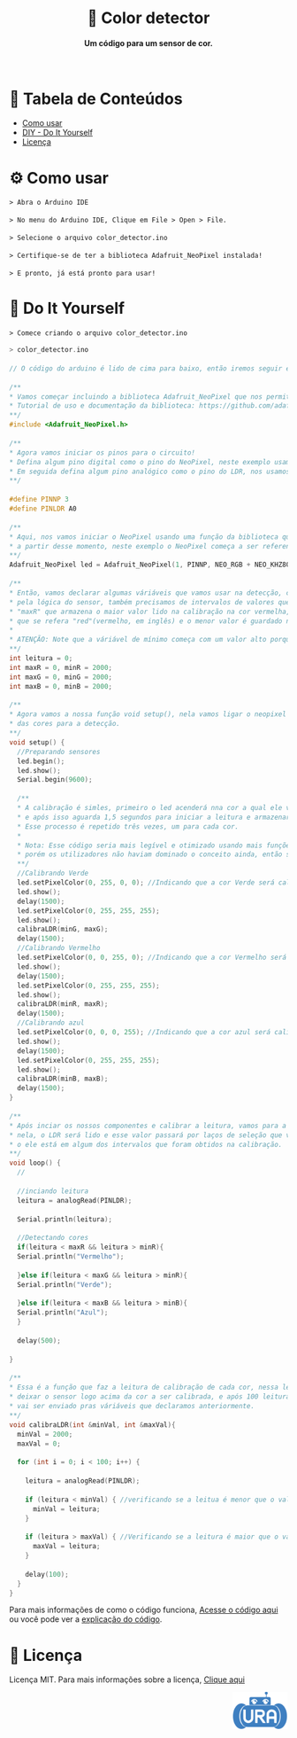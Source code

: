 <h1 align="center">🤖 Color detector</h1>
<h4 align="center">Um código para um sensor de cor.</h4>
<br />

# :pushpin: Tabela de Conteúdos

- [Como usar](#gear-como-usar)
- [DIY - Do It Yourself](#construction_worker-do-it-yourself)
- [Licença](#page_facing_up-licença)

# :gear: Como usar
```shell
> Abra o Arduino IDE

> No menu do Arduino IDE, Clique em File > Open > File.

> Selecione o arquivo color_detector.ino

> Certifique-se de ter a biblioteca Adafruit_NeoPixel instalada!

> E pronto, já está pronto para usar!

```

# :construction_worker: Do It Yourself
```shell
> Comece criando o arquivo color_detector.ino
```

```c++
> color_detector.ino

// O código do arduino é lido de cima para baixo, então iremos seguir esse padrão no tutorial!

/**
* Vamos começar incluindo a biblioteca Adafruit_NeoPixel que nos permite controlar o componente neopixel.
* Tutorial de uso e documentação da biblioteca: https://github.com/adafruit/Adafruit_NeoPixel
**/
#include <Adafruit_NeoPixel.h>

/**
* Agora vamos iniciar os pinos para o circuito!
* Defina algum pino digital como o pino do NeoPixel, neste exemplo usamos o pino 3 na variável PINNP.
* Em seguida defina algum pino analógico como o pino do LDR, nos usamos o pino A0 na variável PINLDR.
**/

#define PINNP 3
#define PINLDR A0

/**
* Aqui, nos vamos iniciar o NeoPixel usando uma função da biblioteca que nós adicinamos anteriormente, 
* a partir desse momento, neste exemplo o NeoPixel começa a ser referenciado como "led".
**/
Adafruit_NeoPixel led = Adafruit_NeoPixel(1, PINNP, NEO_RGB + NEO_KHZ800);

/**
* Então, vamos declarar algumas váriáveis que vamos usar na detecção, como a vaíável de leitura, que se chama leitura e
* pela lógica do sensor, também precisamos de intervalos de valores que vão ser definidos por váriáveis, como:
* "maxR" que armazena o maior valor lido na calibração na cor vermelha, por isso o prefixo "max" e o sufixo "R"
* que se refera "red"(vermelho, em inglês) e o menor valor é guardado na minR. A mesma lógica é aplicada para as outras cores.
* 
* ATENÇÃO: Note que a váriável de mínimo começa com um valor alto porque se fosse inicidada com 0, não seria atualiada.
**/
int leitura = 0;
int maxR = 0, minR = 2000;
int maxG = 0, minG = 2000;
int maxB = 0, minB = 2000;

/**
* Agora vamos a nossa função void setup(), nela vamos ligar o neopixel e fazer a calibração
* das cores para a detecção.
**/
void setup() {
  //Preparando sensores
  led.begin();
  led.show();
  Serial.begin(9600);

  /**
  * A calibração é simles, primeiro o led acenderá nna cor a qual ele vai calibrar, 
  * e após isso aguarda 1,5 segundos para iniciar a leitura e armazenar os valores nas variáveis.
  * Esse processo é repetido três vezes, um para cada cor.
  * 
  * Nota: Esse código seria mais legível e otimizado usando mais funções,
  * porém os utilizadores não haviam dominado o conceito ainda, então seu uso foi minimizado.
  **/
  //Calibrando Verde
  led.setPixelColor(0, 255, 0, 0); //Indicando que a cor Verde será calibrada
  led.show();
  delay(1500);
  led.setPixelColor(0, 255, 255, 255); 
  led.show();
  calibraLDR(minG, maxG);
  delay(1500);
  //Calibrando Vermelho
  led.setPixelColor(0, 0, 255, 0); //Indicando que a cor Vermelho será calibrada
  led.show();
  delay(1500);
  led.setPixelColor(0, 255, 255, 255); 
  led.show();
  calibraLDR(minR, maxR);
  delay(1500);
  //Calibrando azul
  led.setPixelColor(0, 0, 0, 255); //Indicando que a cor azul será calibrada
  led.show();
  delay(1500);
  led.setPixelColor(0, 255, 255, 255); 
  led.show();
  calibraLDR(minB, maxB);
  delay(1500);
}

/**
* Após inciar os nossos componentes e calibrar a leitura, vamos para a função void loop(),
* nela, o LDR será lido e esse valor passará por laços de seleção que vão verificar se
* o ele está em algum dos intervalos que foram obtidos na calibração.
**/
void loop() {
  //
  
  //inciando leitura
  leitura = analogRead(PINLDR);

  Serial.println(leitura);

  //Detectando cores
  if(leitura < maxR && leitura > minR){
  Serial.println("Vermelho");
  
  }else if(leitura < maxG && leitura > minR){
  Serial.println("Verde");
  
  }else if(leitura < maxB && leitura > minB){
  Serial.println("Azul");
  }

  delay(500);

}

/**
* Essa é a função que faz a leitura de calibração de cada cor, nessa leitura o utilizador deve
* deixar o sensor logo acima da cor a ser calibrada, e após 100 leituras, o menor e o maior valor
* vai ser enviado pras váriáveis que declaramos anteriormente.
**/
void calibraLDR(int &minVal, int &maxVal){
  minVal = 2000;
  maxVal = 0;
  
  for (int i = 0; i < 100; i++) {

    leitura = analogRead(PINLDR);
    
    if (leitura < minVal) { //verificando se a leitua é menor que o valor atual
      minVal = leitura; 
    }

    if (leitura > maxVal) { //Verificando se a leitura é maior que o valor atual
      maxVal = leitura;
    }

    delay(100);
  }
} 
```
Para mais informações de como o código funciona, <a href="/color_detector.ino">Acesse o código aqui</a> ou você pode ver a <a href="https://youtu.be/oHn-RooDAao">explicação do código</a>.

# :page_facing_up: Licença
Licença MIT. Para mais informações sobre a licença, <a href="/LICENSE">Clique aqui</a>

<img src="https://github.com/umroboporaluno/.github/blob/main/profile/ura-logo.png" alt="URA Logo" width="100" align="right" />
